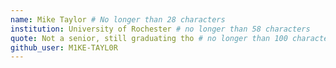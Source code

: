 ```yaml
---
name: Mike Taylor # No longer than 28 characters
institution: University of Rochester # no longer than 58 characters
quote: Not a senior, still graduating tho # no longer than 100 characters, avoid using quotes(") to guarantee the format remains the same.
github_user: M1KE-TAYL0R
---
```

